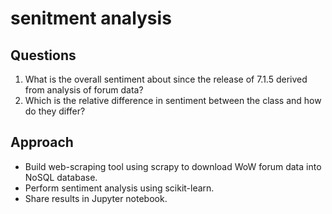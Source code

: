 # senitment analysis 
## Questions
1. What is the overall sentiment about since the release of 7.1.5 derived from analysis of forum data?
2. Which is the relative difference in sentiment between the class and how do they differ?

## Approach
* Build web-scraping tool using scrapy to download WoW forum data into NoSQL database.  
* Perform sentiment analysis using scikit-learn.
* Share results in Jupyter notebook.
